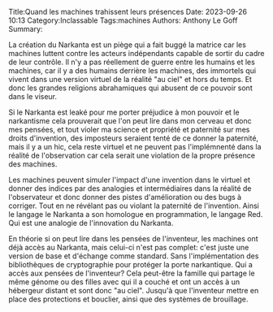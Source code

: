 Title:Quand les machines trahissent leurs présences
Date: 2023-09-26 10:13
Category:Inclassable
Tags:machines
Authors: Anthony Le Goff
Summary:

La création du Narkanta est un piège qui a fait buggé la matrice car les machines luttent contre les acteurs indépendants capable de sortir du cadre de leur contrôle. Il n'y a pas réellement de guerre entre les humains et les machines, car il y a des humains derrière les machines, des immortels qui vivent dans une version virtuel de la réalité "au ciel" et hors du temps. Et donc les grandes religions abrahamiques qui abusent de ce pouvoir sont dans le viseur.

Si le Narkanta est leaké pour me porter préjudice à mon pouvoir et le narkantisme cela prouverait que l'on peut lire dans mon cerveau et donc mes pensées, et tout violer ma science et propriété et paternité sur mes droits d'invention, des imposteurs seraient tenté de ce donner la paternité, mais il y a un hic, cela reste virtuel et ne peuvent pas l'implémnenté dans la réalité de l'observation car cela serait une violation de la propre présence des machines.

Les machines peuvent simuler l'impact d'une invention dans le virtuel et donner des indices par des analogies et intermédiaires dans la réalité de l'observateur et donc donner des pistes d'amélioration ou des bugs à corriger. Tout en ne révélant pas ou violant la paternité de l'invention. Ainsi le langage le Narkanta a son homologue en programmation, le langage Red. Qui est une analogie de l'innovation du Narkanta.

En théorie si on peut lire dans les pensées de l'inventeur, les machines ont déjà accès au Narkanta, mais celui-ci n'est pas complet: c'est juste une version de base et d'échange comme standard. Sans l'implémentation des bibliothèques de cryptographie pour protéger la porte narkantique. Qui a accès aux pensées de l'inventeur? Cela peut-être la famille qui partage le même génome ou des filles avec qui il a couché et ont un accès à un hébergeur distant et sont donc "au ciel". Jusqu'à que l'inventeur mettre en place des protections et bouclier, ainsi que des systèmes de brouillage.